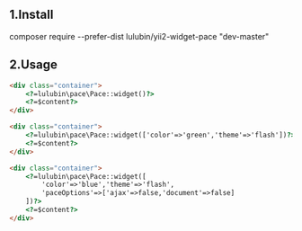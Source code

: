 ## 1.Install
composer require --prefer-dist lulubin/yii2-widget-pace "dev-master"

## 2.Usage
```html
<div class="container">
    <?=lulubin\pace\Pace::widget()?>
    <?=$content?>
</div>
```

```html
<div class="container">
    <?=lulubin\pace\Pace::widget(['color'=>'green','theme'=>'flash'])?>
    <?=$content?>
</div>
```

```html
<div class="container">
    <?=lulubin\pace\Pace::widget([
        'color'=>'blue','theme'=>'flash',
        'paceOptions'=>['ajax'=>false,'document'=>false]
    ])?>
    <?=$content?>
</div>
```
